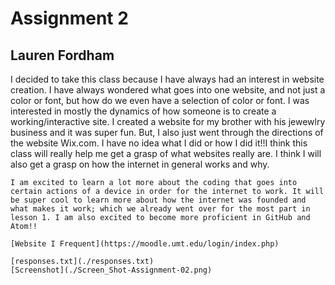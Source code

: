 # Assignment 2
## Lauren Fordham

  I decided to take this class because I have always had an interest in website creation. I have always wondered what goes into one website, and not just a color or font, but how do we even have a selection of color or font. I was interested in mostly the dynamics of how someone is to create a working/interactive site. I created a website for my brother with his jewewlry business and it was super fun. But, I also just went through the directions of the website Wix.com. I have no idea what I did or how I did it!!I think this class will really help me get a grasp of what websites really are. I think I will also get a grasp on how the internet in general works and why.

    I am excited to learn a lot more about the coding that goes into certain actions of a device in order for the internet to work. It will be super cool to learn more about how the internet was founded and what makes it work; which we already went over for the most part in lesson 1. I am also excited to become more proficient in GitHub and Atom!!

    [Website I Frequent](https://moodle.umt.edu/login/index.php)

    [responses.txt](./responses.txt)
    [Screenshot](./Screen_Shot-Assignment-02.png)

